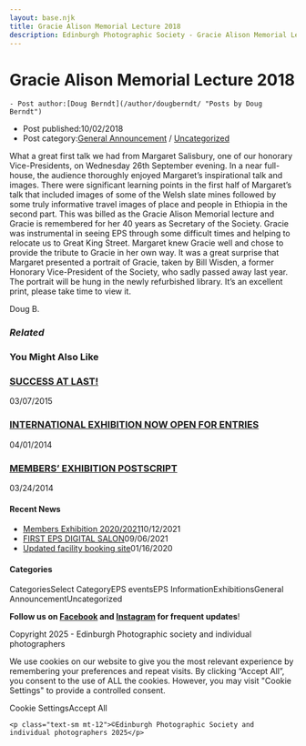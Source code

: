 ```yaml
---
layout: base.njk
title: Gracie Alison Memorial Lecture 2018
description: Edinburgh Photographic Society - Gracie Alison Memorial Lecture 2018
---
```


<div class="container mx-auto px-4 py-8">
  <div class="prose max-w-3xl mx-auto">
    <h1 class="text-3xl font-bold mb-6">Gracie Alison Memorial Lecture 2018</h1>

    - Post author:[Doug Berndt](/author/dougberndt/ "Posts by Doug Berndt")
- Post published:10/02/2018
- Post category:[General Announcement](/category/announcement/) / [Uncategorized](/category/uncategorized/)

What a great first talk we had from Margaret Salisbury, one of our honorary Vice-Presidents, on Wednesday 26th September evening. In a near full-house, the audience thoroughly enjoyed Margaret’s inspirational talk and images. There were significant learning points in the first half of Margaret’s talk that included images of some of the Welsh slate mines followed by some truly informative travel images of place and people in Ethiopia in the second part. This was billed as the Gracie Alison Memorial lecture and Gracie is remembered for her 40 years as Secretary of the Society. Gracie was instrumental in seeing EPS through some difficult times and helping to relocate us to Great King Street. Margaret knew Gracie well and chose to provide the tribute to Gracie in her own way. It was a great surprise that Margaret presented a portrait of Gracie, taken by Bill Wisden, a former Honorary Vice-President of the Society, who sadly passed away last year. The portrait will be hung in the newly refurbished library. It’s an excellent print, please take time to view it.

Doug B.

### _Related_

### You Might Also Like

### [SUCCESS AT LAST!](/uncategorized/success-at-last/)
03/07/2015

### [INTERNATIONAL EXHIBITION NOW OPEN FOR ENTRIES](/uncategorized/international-exhibition-now-open/)
04/01/2014

### [MEMBERS’ EXHIBITION POSTSCRIPT](/uncategorized/members-exhibition-postscript/)
03/24/2014

#### Recent News

- [Members Exhibition 2020/2021](/uncategorized/20207/)10/12/2021
- [FIRST EPS DIGITAL SALON](/uncategorized/19611/)09/06/2021
- [Updated facility booking site](/eps_information/updated-facility-booking-site/)01/16/2020

#### Categories
CategoriesSelect CategoryEPS eventsEPS InformationExhibitionsGeneral AnnouncementUncategorized

**Follow us on [Facebook](https://www.facebook.com/EdinburghPhotographicSociety/) and [Instagram](https://www.instagram.com/edinburghphotographicsociety) for frequent updates**!

 Copyright 2025 - Edinburgh Photographic society and individual photographers 

We use cookies on our website to give you the most relevant experience by remembering your preferences and repeat visits. By clicking “Accept All”, you consent to the use of ALL the cookies. However, you may visit "Cookie Settings" to provide a controlled consent.

Cookie SettingsAccept All

    <p class="text-sm mt-12">©Edinburgh Photographic Society and individual photographers 2025</p>
  </div>
</div>